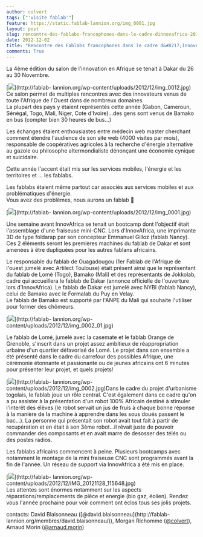 ```yaml
---
author: colvert
tags: ["'visite fablab'"]
feature: https://static.fablab-lannion.org/img_0001.jpg
layout: post
slug: rencontre-des-fablabs-francophones-dans-le-cadre-dinnovafrica-2012-a-dakar
date: 2012-12-02
title: "Rencontre des Fablabs francophones dans le cadre d&#8217;InnovAfrica 2012 à Dakar"
comments: True
---
```

La 4ème édition du salon de l'innovation en Afrique se tenait à Dakar du 26 au
30 Novembre.

[![](https://static.fablab-lannion.org/img_0012-300x300.jpg)](http://fablab-
lannion.org/wp-content/uploads/2012/12/img_0012.jpg) Ce salon permet de
multiples rencontres avec des innovateurs venus de toute l'Afrique de l'Ouest
dans de nombreux domaines.  
La plupart des pays y étaient représentés cette année (Gabon, Cameroun,
Sénégal, Togo, Mali, Niger, Cote d'Ivoire)…des gens sont venus de Bamako en
bus (compter bien 30 heures de bus…)

Les échanges étaient enthousiastes entre médecin web master cherchant comment
étendre l'audience de son site web (4000 visites par mois), responsable de
coopératives agricoles à la recherche d'énergie alternative au gazole ou
philosophe altermondialiste dénonçant une économie cynique et suicidaire.



Cette année l'accent était mis sur les services mobiles, l'énergie et les
territoires et … les fablabs.

Les fablabs étaient même partout car associés aux services mobiles et aux
problématiques d'énergie.  
Vous avez des problèmes, nous aurons un fablab 🙂

[![](https://static.fablab-lannion.org/img_0001-300x185.jpg)](http://fablab-
lannion.org/wp-content/uploads/2012/12/img_0001.jpg)

Une semaine avant InnovAfrica se tenait un bootcamp dont l'objectif était
l'assemblage d'une fraiseuse mini-CNC. Lors d'InnovAfrica, une imprimante 3D
de type foldarap par son concepteur Emmanuel Gilloz (fablab Nancy). Ces 2
éléments seront les premières machines du fablab de Dakar et sont amenées à
être dupliquées pour les autres fablans africains.

Le responsable du fablab de Ouagadougou (1er Fablab de l'Afrique de l'ouest
jumelé avec Artilect Toulouse) était présent ainsi que le représentant du
fablab de Lomé (Togo), Bamako (Mali) et des représentants de Jokkolab, cadre
qui accueillera le fablab de Dakar (annonce officielle de l'ouverture lors
d'InnovAfrica). Le fablab de Dakar est jumelé avec NYBI (fablab Nancy), celui
de Bamako avec le Formalab du Puy en Velay.  
Le fablab de Bamako est supporté par l'ANPE du Mali qui souhaite l'utiliser
pour former des chômeurs.

[![](https://static.fablab-lannion.org/img_0002_01-300x199.jpg)](http://fablab-
lannion.org/wp-content/uploads/2012/12/img_0002_01.jpg)

Le fablab de Lomé, jumelé avec la casemate et le fablab Orange de Grenoble,
s'inscrit dans un projet assez ambitieux de réappropriation urbaine d'un
quartier défavorisé de Lomé. Le projet dans son ensemble a été présenté dans
le cadre du carrefour des possibles Afrique, une cérémonie étonnante et
passionante ou de jeunes africains ont 6 minutes pour présenter leur projet,
et quels projets!





[![](https://static.fablab-lannion.org/img_0002-150x150.jpg)](http://fablab-
lannion.org/wp-content/uploads/2012/12/img_0002.jpg)Dans le cadre du projet
d'urbanisme togolais, le fablab joue un rôle central. C'est également dans ce
cadre qu'on a pu assister à la présentation d'un robot 100% Africain destiné à
stimuler l'interêt des élèves (le robot servait un jus de fruis à chaque bonne
réponse à la manière de la machine à apprendre dans les sous doués passent le
bac…). La personne qui présentait son robot avait tout fait à partir de
recupération et en était à son 3ème robot…il rêvait juste de pouvoir commander
des composants et en avait marre de desosser des télés ou des postes radios.

Les fablabs africains commencent à peine. Plusieurs bootcamps avec notamment
le montage de la mini fraiseuse CNC sont programmés avant la fin de l'année.
Un réseau de support via InnovAfrica a été mis en place.

[![](https://static.fablab-lannion.org/IMG_20121128_115648-150x150.jpg)](http://fablab-
lannion.org/wp-content/uploads/2012/12/IMG_20121128_115648.jpg)  
Les attentes sont énormes notamment sur les aspects réparations/remplacements
de pièce et energie (bio gaz, éolien). Rendez vous l'année prochaine pour voir
comment ont éclos tous ses jolis projets.

contacts: David Blaisonneau ([@david.blaisonneau](http://fablab-
lannion.org/membres/david.blaisonneau/)), Morgan Richomme
([@colvert](http://fablab-lannion.org/membres/colvert/)), Arnaud Morin
([@arnaud.morin](http://fablab-lannion.org/membres/arnaud.morin/))


